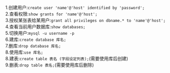 1.创建用户:`create user 'name'@'host' identified by 'password';`   
2.查看权限:`show grants for 'name'@'host';`   
3.授权某张表给某用户:`grant all privileges on dbname.* to 'name'@'host';`   
4.查看当前用户数据库:`show databases;`   
5.切换用户:`mysql -u username -p`   
6.建库:`create database 库名;`   
7.删库:`drop database 库名;`   
8.使用库:`use 库名;`   
8.建表:`create table 表名 (字段设定列表);`(需要使用库后创建)   
9.删表:`drop table 表名;`(需要使用库后删除)
